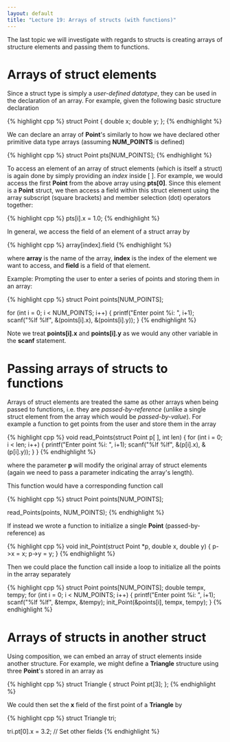 ```yaml
---
layout: default
title: "Lecture 19: Arrays of structs (with functions)"
---
```


The last topic we will investigate with regards to structs is creating arrays of structure elements and passing them to functions.

Arrays of struct elements
=========================

Since a struct type is simply a *user-defined datatype*, they can be used in the declaration of an array. For example, given the following basic structure declaration

{% highlight cpp %}
struct Point {
    double x;
    double y;
};
{% endhighlight %}

We can declare an array of **Point**'s similarly to how we have declared other primitive data type arrays (assuming **NUM\_POINTS** is defined)

{% highlight cpp %}
struct Point pts[NUM_POINTS];
{% endhighlight %}

To access an element of an array of struct elements (which is itself a struct) is again done by simply providing an *index* inside [ ]. For example, we would access the first **Point** from the above array using **pts[0]**. Since this element is a **Point** struct, we then access a field within this struct element using the array subscript (square brackets) and member selection (dot) operators together:

{% highlight cpp %}
pts[i].x = 1.0;
{% endhighlight %}

In general, we access the field of an element of a struct array by

{% highlight cpp %}
array[index].field
{% endhighlight %}

where **array** is the name of the array, **index** is the index of the element we want to access, and **field** is a field of that element.

Example: Prompting the user to enter a series of points and storing them in an array:

{% highlight cpp %}
struct Point points[NUM_POINTS];

for (int i = 0; i < NUM_POINTS; i++) {
    printf("Enter point %i: ", i+1);
    scanf("%lf %lf", &(points[i].x), &(points[i].y));
}
{% endhighlight %}

Note we treat **points[i].x** and **points[i].y** as we would any other variable in the **scanf** statement.

Passing arrays of structs to functions
======================================

Arrays of struct elements are treated the same as other arrays when being passed to functions, i.e. they are *passed-by-reference* (unlike a single struct element from the array which would be *passed-by-value*). For example a function to get points from the user and store them in the array

{% highlight cpp %}
void read_Points(struct Point p[ ], int len)
{
    for (int i = 0; i < len; i++) {
        printf("Enter point %i: ", i+1);
        scanf("%lf %lf", &(p[i].x), &(p[i].y));
    }
}
{% endhighlight %}

where the parameter **p** will modify the original array of struct elements (again we need to pass a parameter indicating the array's length).

This function would have a corresponding function call

{% highlight cpp %}
struct Point points[NUM_POINTS];

read_Points(points, NUM_POINTS);
{% endhighlight %}

If instead we wrote a function to initialize a single **Point** (passed-by-reference) as

{% highlight cpp %}
void init_Point(struct Point *p, double x, double y)
{
    p->x = x;
    p->y = y;
}
{% endhighlight %}

Then we could place the function call inside a loop to initialize all the points in the array separately

{% highlight cpp %}
struct Point points[NUM_POINTS];
double tempx, tempy;
for (int i = 0; i < NUM_POINTS; i++) {
    printf("Enter point %i: ", i+1);
    scanf("%lf %lf", &tempx, &tempy);
    init_Point(&points[i], tempx, tempy);
}
{% endhighlight %}

Arrays of structs in another struct
===================================

Using composition, we can embed an array of struct elements inside another structure. For example, we might define a **Triangle** structure using three **Point**'s stored in an array as

{% highlight cpp %}
struct Triangle {
    struct Point pt[3];
};
{% endhighlight %}

We could then set the **x** field of the first point of a **Triangle** by

{% highlight cpp %}
struct Triangle tri;

tri.pt[0].x = 3.2;
// Set other fields
{% endhighlight %}
